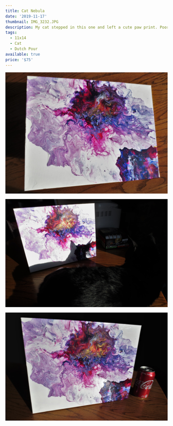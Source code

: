 ```yaml
---
title: Cat Nebula
date: '2019-11-17'
thumbnail: IMG_3232.JPG
description: My cat stepped in this one and left a cute paw print. Poor cat!
tags:
  - 11x14
  - Cat
  - Dutch Pour
available: true
price: '$75'
---
```


![](IMG_3220.JPG)

![](IMG_3260.JPG)

![](IMG_3238.JPG)

